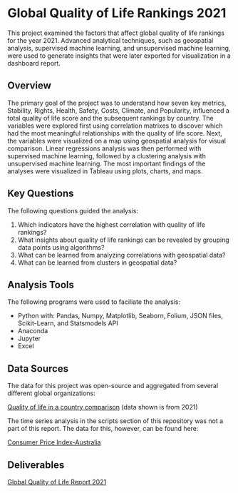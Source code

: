 # Global Quality of Life Rankings 2021
This project examined the factors that affect global quality of life rankings for the year 2021. Advanced analytical techniques, such as geospatial analysis, supervised machine learning, and unsupervised machine learning, were used to generate insights that were later exported for visualization in a dashboard report.

## Overview
The primary goal of the project was to understand how seven key metrics, Stability, Rights, Health, Safety, Costs, Climate, and Popularity, influenced a total quality of life score and the subsequent rankings by country. The variables were explored first using correlation matrixes to discover which had the most meaningful
relationships with the quality of life score. Next, the variables were visualized on a map using geospatial analysis for visual comparison. Linear regressions analysis was then performed with supervised machine learning, followed by a clustering analysis with unsupervised machine learning. The most important findings of the analyses were visualized in Tableau using plots, charts, and maps.

## Key Questions
The following questions guided the analysis:

1. Which indicators have the highest correlation with quality of life rankings?
2. What insights about quality of life rankings can be revealed by grouping data points using algorithms?
3. What can be learned from analyzing correlations with geospatial data?
4. What can be learned from clusters in geospatial data?


## Analysis Tools
The following programs were used to faciliate the analysis:
- Python with: Pandas, Numpy, Matplotlib, Seaborn, Folium, JSON files, Scikit-Learn, and Statsmodels API
- Anaconda
- Jupyter
- Excel

## Data Sources
The data for this project was open-source and aggregated from several different global organizations:

[Quality of life in a country comparison](https://www.kaggle.com/datasets/shivamsingh0194/quality-of-life-in-a-country-comparison) (data shown is from 2021)

The time series analysis in the scripts section of this repository was not a part of this report. The data for this, however, can be found here:

[Consumer Price Index-Australia](https://data.nasdaq.com/data/RATEINF/CPI_AUS-consumer-price-index-australia)

## Deliverables

[Global Quality of Life Report 2021](https://public.tableau.com/app/profile/dylan.golcher/viz/GlobalQualityofLifeRankings2021/QuallityofLifeProject)
